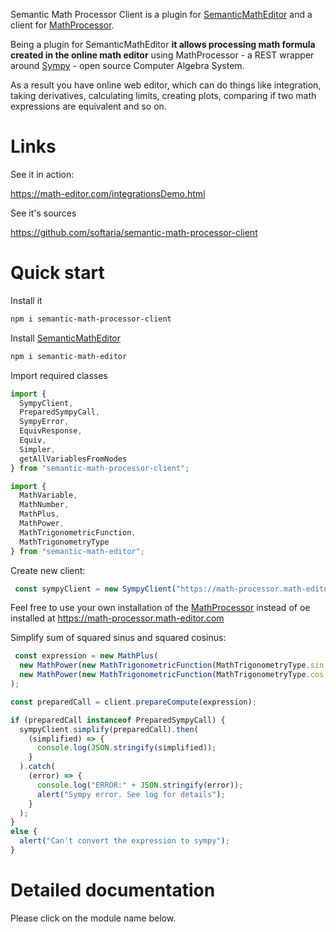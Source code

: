 Semantic Math Processor Client is a plugin for [SemanticMathEditor](https://github.com/softaria/semantic-math-editor) and a client for [MathProcessor](https://github.com/softaria/math-processor).

Being a plugin for SemanticMathEditor **it allows processing math formula created in the online math editor** using MathProcessor - a REST wrapper around [Sympy](https://sympy.org) - open source Computer Algebra System.

As a result you have online web editor, which can do things like integration, taking derivatives, calculating limits, creating plots, comparing if two math expressions are equivalent and so on.

# Links

See it in action:

https://math-editor.com/integrationsDemo.html

See it's sources

https://github.com/softaria/semantic-math-processor-client


# Quick start

Install it

```bash
npm i semantic-math-processor-client

```
Install [SemanticMathEditor](https://github.com/softaria/semantic-math-editor)

```bash
npm i semantic-math-editor
```

Import required classes

```typescript
import {
  SympyClient,
  PreparedSympyCall,
  SympyError,
  EquivResponse,
  Equiv,
  Simpler,
  getAllVariablesFromNodes
} from "semantic-math-processor-client";

import { 
  MathVariable, 
  MathNumber, 
  MathPlus, 
  MathPower, 
  MathTrigonometricFunction, 
  MathTrigonometryType
} from "semantic-math-editor";

```

Create new client:

```typescript
 const sympyClient = new SympyClient("https://math-processor.math-editor.com");

```

Feel free to use your own installation of the [MathProcessor](https://github.com/softaria/math-processor) instead of oe installed at https://math-processor.math-editor.com

Simplify sum of squared sinus and squared cosinus:

```typescript
 const expression = new MathPlus(
  new MathPower(new MathTrigonometricFunction(MathTrigonometryType.sin, new MathVariable("x", false)), new MathNumber("2")),
  new MathPower(new MathTrigonometricFunction(MathTrigonometryType.cos, new MathVariable("x", false)), new MathNumber("2")),
);

const preparedCall = client.prepareCompute(expression);

if (preparedCall instanceof PreparedSympyCall) {
  sympyClient.simplify(preparedCall).then(
    (simplified) => {
      console.log(JSON.stringify(simplified));
    }
  ).catch(
    (error) => {
      console.log("ERROR:" + JSON.stringify(error));
      alert("Sympy error. See log for details");
    }
  );
}
else {
  alert("Can't convert the expression to sympy");
}
```
# Detailed documentation

Please click on the module name below.



